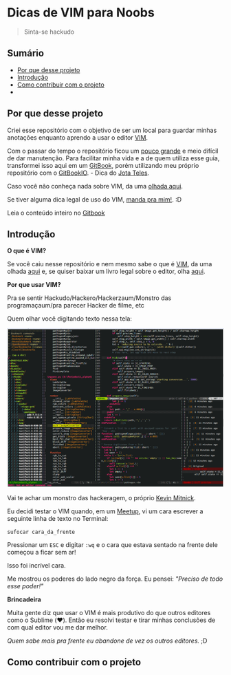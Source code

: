 # Dicas de VIM para Noobs

> Sinta-se hackudo

## Sumário

- [Por que desse projeto](#por-que-desse-projeto)
- [Introdução](#introdução)
- [Como contribuir com o projeto]()
- []()

## Por que desse projeto

Criei esse repositório com o objetivo de ser um local para guardar minhas anotações enquanto aprendo a usar o editor [VIM](http://www.vim.org/).

Com o passar do tempo o repositório ficou um [pouco grande](https://github.com/woliveiras/vimparanoobs/tree/master) e meio difícil de dar manutenção. Para facilitar minha vida e a de quem utiliza esse guia, transformei isso aqui em um [GitBook](https://www.gitbook.com/), porém utilizando meu próprio repositório com o [GitBookIO](https://github.com/GitbookIO/gitbook). - Dica do [Jota Teles](https://github.com/woliveiras/vimparanoobs/issues/1).

Caso você não conheça nada sobre VIM, da uma [olhada aqui](https://woliveiras.com.br/posts/Comecando-com-o-editor-de-texto-VIM/).

Se tiver alguma dica legal de uso do VIM, [manda pra mim!](mailto:w.oliveira542@gmail.com). :D

Leia o conteúdo inteiro no [Gitbook](http://woliveiras.com.br/vim-para-noobs/livro/)

## Introdução

**O que é VIM?**

Se você caiu nesse repositório e nem mesmo sabe o que é [VIM](http://www.vim.org/), da uma olhada [aqui](http://aurelio.net/vim/vi-vim-venci.html) e, se quiser baixar um livro legal sobre o editor, olha [aqui](https://code.google.com/p/vimbook/downloads/list).

**Por que usar VIM?**

Pra se sentir Hackudo/Hackero/Hackerzaum/Monstro das programaçaum/pra parecer Hacker de filme, etc

Quem olhar você digitando texto nessa tela:

![VIM](./images/vim-hackudo.gif "Imagem do editor VIM com um arquivo aberto.")


Vai te achar um monstro das hackeragem, o próprio [Kevin Mitnick](https://en.wikipedia.org/wiki/Kevin_Mitnick "Kevin Mitnick, o Hackudo monstraum.").

Eu decidi testar o VIM quando, em um [Meetup](meetup.com/ "Site meetup.com."), vi um cara escrever a seguinte linha de texto no Terminal:

```
sufocar cara_da_frente
```

Pressionar um `ESC` e digitar `:wq` e o cara que estava sentado na frente dele começou a ficar sem ar!

Isso foi incrível cara.

Me mostrou os poderes do lado negro da força. Eu pensei: *"Preciso de todo esse poder!"*

**Brincadeira**

Muita gente diz que usar o VIM é mais produtivo do que outros editores como o Sublime (:heart:). Então eu resolvi testar e tirar minhas conclusões de com qual editor vou me dar melhor.

*Quem sabe mais pra frente eu abandone de vez os outros editores.* ;D

## Como contribuir com o projeto
